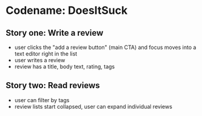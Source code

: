 # Codename: DoesItSuck

## Story one: Write a review
* user clicks the "add a review button" (main CTA) and focus moves into a text editor right in the list
* user writes a review
* review has a title, body text, rating, tags

## Story two: Read reviews
* user can filter by tags
* review lists start collapsed, user can expand individual reviews
